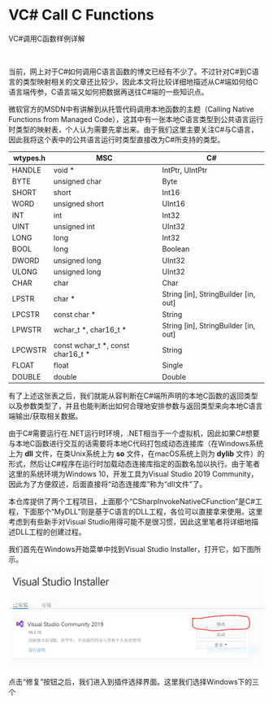 # VC# Call C Functions
VC#调用C函数样例详解

<br />

当前，网上对于C#如何调用C语言函数的博文已经有不少了。不过针对C#到C语言的类型映射相关的文章还比较少，因此本文将比较详细地描述从C#端如何给C语言端传参，C语言端又如何把数据再送往C#端的一些知识点。

微软官方的MSDN中有讲解到从托管代码调用本地函数的主题（Calling Native Functions from Managed Code），这其中有一张本地C语言类型到公共语言运行时类型的映射表，个人认为需要先拿出来。由于我们这里主要关注C#与C语言，因此我将这个表中的公共语言运行时类型直接改为C#所支持的类型。

 wtypes.h | MSC | C#
 ---- | ----- | ------
 HANDLE | void \* | IntPtr, UIntPtr
 BYTE | unsigned char | Byte
 SHORT | short | Int16
 WORD | unsigned short | UInt16
 INT | int | Int32
 UINT | unsigned int | UInt32
 LONG | long | Int32
 BOOL | long | Boolean
 DWORD | unsigned long | UInt32
 ULONG | unsigned long | UInt32
 CHAR | char | Char
 LPSTR | char \* | String [in], StringBuilder [in, out]
 LPCSTR | const char \* | String
 LPWSTR | wchar_t \*, char16_t \* | String [in], StringBuilder [in, out]
 LPCWSTR | const wchar_t \*, const char16_t \* | String
 FLOAT | float | Single
 DOUBLE | double | Double

有了上述这张表之后，我们就能从容判断在C#端所声明的本地C函数的返回类型以及参数类型了，并且也能判断出如何合理地安排参数与返回类型来向本地C语言端输出/获取相关数据。

由于C#需要运行在.NET运行时环境，.NET相当于一个虚拟机，因此如果C#想要与本地C函数进行交互的话需要将本地C代码打包成动态连接库（在Windows系统上为 **dll** 文件，在类Unix系统上为 **so** 文件，在macOS系统上则为 **dylib** 文件）的形式，然后让C#程序在运行时加载动态连接库指定的函数名加以执行。由于笔者这里的系统环境为Windows 10，开发工具为Visual Studio 2019 Community，因此为了方便叙述，后面直接将“动态连接库”称为“dll文件”了。

本仓库提供了两个工程项目，上面那个“CSharpInvokeNativeCFunction”是C#工程，下面那个“MyDLL”则是基于C语言的DLL工程，各位可以直接拿来使用。这里考虑到有些新手对Visual Studio用得可能不是很习惯，因此这里笔者将详细地描述DLL工程的创建过程。

我们首先在Windows开始菜单中找到Visual Studio Installer，打开它，如下图所示。

![1](https://github.com/zenny-chen/VCSharp-Call-C-Functions/blob/master/images/1.JPG)

点击“修复”按钮之后，我们进入到插件选择界面。这里我们选择Windows下的三个
